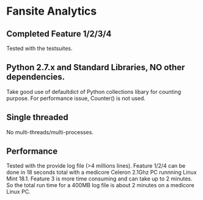 # Fansite Analytics

## Completed Feature 1/2/3/4
Tested with the testsuites.
## Python 2.7.x and Standard Libraries, NO other dependencies.
Take good use of defaultdict of Python collections libary for counting purpose.
For performance issue, Counter() is not used.
## Single threaded
No multi-threads/multi-processes.

## Performance

Tested with the provide log file (>4 millions lines). Feature 1/2/4 can
be done in 18 seconds total with a medicore Celeron 2.1Ghz PC runnning Linux Mint 18.1.
Feature 3 is more time consuming and can take up to 2 minutes. So the total run time
for a 400MB log file is about 2 minutes  on a medicore Linux PC.
